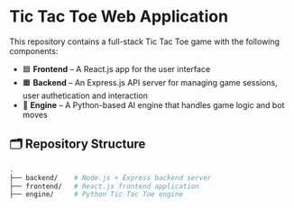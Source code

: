 # Tic Tac Toe Web Application

This repository contains a full-stack Tic Tac Toe game with the following components:

- 🟦 **Frontend** – A React.js app for the user interface  
- 🟧 **Backend** – An Express.js API server for managing game sessions, user authetication and interaction  
- 🐍 **Engine** – A Python-based AI engine that handles game logic and bot moves

## 🗂️ Repository Structure

```bash
.
├── backend/    # Node.js + Express backend server
├── frontend/   # React.js frontend application
├── engine/     # Python Tic Tac Toe engine
